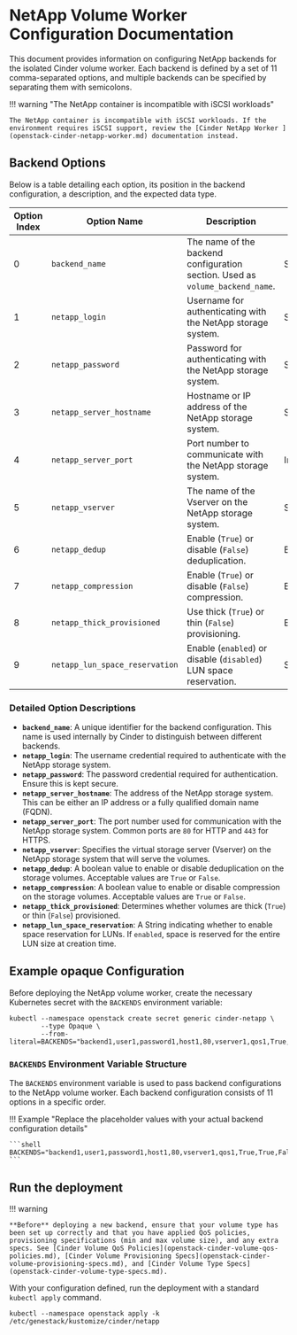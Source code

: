 # NetApp Volume Worker Configuration Documentation

This document provides information on configuring NetApp backends for the isolated Cinder volume worker. Each backend is defined by a set of
11 comma-separated options, and multiple backends can be specified by separating them with semicolons.


!!! warning "The NetApp container is incompatible with iSCSI workloads"

    The NetApp container is incompatible with iSCSI workloads. If the environment requires iSCSI support, review the [Cinder NetApp Worker ](openstack-cinder-netapp-worker.md) documentation instead.

## Backend Options

Below is a table detailing each option, its position in the backend configuration, a description, and the expected data type.

| Option Index | Option Name                   | Description                                                                  | Type    |
|--------------|-------------------------------|------------------------------------------------------------------------------|---------|
| 0            | `backend_name`                | The name of the backend configuration section. Used as `volume_backend_name`.| String  |
| 1            | `netapp_login`                | Username for authenticating with the NetApp storage system.                  | String  |
| 2            | `netapp_password`             | Password for authenticating with the NetApp storage system.                  | String  |
| 3            | `netapp_server_hostname`      | Hostname or IP address of the NetApp storage system.                         | String  |
| 4            | `netapp_server_port`          | Port number to communicate with the NetApp storage system.                   | Integer |
| 5            | `netapp_vserver`              | The name of the Vserver on the NetApp storage system.                        | String  |
| 6            | `netapp_dedup`                | Enable (`True`) or disable (`False`) deduplication.                          | Boolean |
| 7            | `netapp_compression`          | Enable (`True`) or disable (`False`) compression.                            | Boolean |
| 8            | `netapp_thick_provisioned`    | Use thick (`True`) or thin (`False`) provisioning.                           | Boolean |
| 9            | `netapp_lun_space_reservation`| Enable (`enabled`) or disable (`disabled`) LUN space reservation.            | String  |

### Detailed Option Descriptions

- **`backend_name`**: A unique identifier for the backend configuration. This name is used internally by Cinder to distinguish between different backends.
- **`netapp_login`**: The username credential required to authenticate with the NetApp storage system.
- **`netapp_password`**: The password credential required for authentication. Ensure this is kept secure.
- **`netapp_server_hostname`**: The address of the NetApp storage system. This can be either an IP address or a fully qualified domain name (FQDN).
- **`netapp_server_port`**: The port number used for communication with the NetApp storage system. Common ports are `80` for HTTP and `443` for HTTPS.
- **`netapp_vserver`**: Specifies the virtual storage server (Vserver) on the NetApp storage system that will serve the volumes.
- **`netapp_dedup`**: A boolean value to enable or disable deduplication on the storage volumes. Acceptable values are `True` or `False`.
- **`netapp_compression`**: A boolean value to enable or disable compression on the storage volumes. Acceptable values are `True` or `False`.
- **`netapp_thick_provisioned`**: Determines whether volumes are thick (`True`) or thin (`False`) provisioned.
- **`netapp_lun_space_reservation`**: A String indicating whether to enable space reservation for LUNs. If `enabled`, space is reserved for the entire LUN size at creation time.

## Example opaque Configuration

Before deploying the NetApp volume worker, create the necessary Kubernetes secret with the `BACKENDS` environment variable:

```shell
kubectl --namespace openstack create secret generic cinder-netapp \
        --type Opaque \
        --from-literal=BACKENDS="backend1,user1,password1,host1,80,vserver1,qos1,True,True,False,enabled"
```

### `BACKENDS` Environment Variable Structure

The `BACKENDS` environment variable is used to pass backend configurations to the NetApp volume worker. Each backend configuration consists of 11 options
in a specific order.

!!! Example "Replace the placeholder values with your actual backend configuration details"

    ```shell
    BACKENDS="backend1,user1,password1,host1,80,vserver1,qos1,True,True,False,disabled;backend2,user2,password2,host2,443,vserver2,qos2,False,True,True,enabled"
    ```

## Run the deployment

!!! warning

    **Before** deploying a new backend, ensure that your volume type has been set up correctly and that you have applied QoS policies, provisioning specifications (min and max volume size), and any extra specs. See [Cinder Volume QoS Policies](openstack-cinder-volume-qos-policies.md), [Cinder Volume Provisioning Specs](openstack-cinder-volume-provisioning-specs.md), and [Cinder Volume Type Specs](openstack-cinder-volume-type-specs.md).

With your configuration defined, run the deployment with a standard `kubectl apply` command.

``` shell
kubectl --namespace openstack apply -k /etc/genestack/kustomize/cinder/netapp
```
